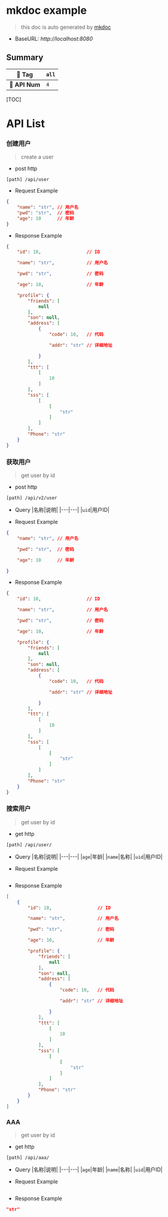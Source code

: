 
# mkdoc example

> this doc is auto generated by [mkdoc](https://github.com/TheWinds/mkdoc) 

- BaseURL: *http://localhost:8080*

##  Summary

| 📖 **Tag**     | `all` |
| ------------- | ------ |
| 🔮 **API Num** | `4`   |

[TOC]

# API List

### 创建用户
> create a user

- post http
```
[path] /api/user
```
- Request Example
```json
{
    "name": "str", // 用户名
    "pwd": "str",  // 密码
    "age": 10      // 年龄
}
```
- Response Example
```json
{
    "id": 10,                 // ID

    "name": "str",            // 用户名

    "pwd": "str",             // 密码

    "age": 10,                // 年龄

    "profile": {
        "friends": [
            null
        ],
        "son": null,
        "address": [
            {
                "code": 10,   // 代码

                "addr": "str" // 详细地址

            }
        ],
        "ttt": [
            [
                10
            ]
        ],
        "sss": [
            [
                [
                    "str"
                ]
            ]
        ],
        "Phone": "str"
    }
}
```
### 获取用户
> get user by id

- post http
```
[path] /api/v2/user
```
- Query
|名称|说明|
|---|---|
|`uid`|用户ID|

- Request Example
```json
{
    "name": "str", // 用户名

    "pwd": "str",  // 密码

    "age": 10      // 年龄

}
```
- Response Example
```json
{
    "id": 10,                 // ID

    "name": "str",            // 用户名

    "pwd": "str",             // 密码

    "age": 10,                // 年龄

    "profile": {
        "friends": [
            null
        ],
        "son": null,
        "address": [
            {
                "code": 10,   // 代码

                "addr": "str" // 详细地址

            }
        ],
        "ttt": [
            [
                10
            ]
        ],
        "sss": [
            [
                [
                    "str"
                ]
            ]
        ],
        "Phone": "str"
    }
}
```
### 搜索用户
> get user by id

- get http
```
[path] /api/user/
```
- Query
|名称|说明|
|---|---|
|`age`|年龄|
|`name`|名称|
|`uid`|用户ID|

- Request Example
```json


```
- Response Example
```json
[
    {
        "id": 10,                 // ID

        "name": "str",            // 用户名

        "pwd": "str",             // 密码

        "age": 10,                // 年龄

        "profile": {
            "friends": [
                null
            ],
            "son": null,
            "address": [
                {
                    "code": 10,   // 代码

                    "addr": "str" // 详细地址

                }
            ],
            "ttt": [
                [
                    10
                ]
            ],
            "sss": [
                [
                    [
                        "str"
                    ]
                ]
            ],
            "Phone": "str"
        }
    }
]
```
### AAA
> get user by id

- get http
```
[path] /api/aaa/
```
- Query
|名称|说明|
|---|---|
|`age`|年龄|
|`name`|名称|
|`uid`|用户ID|

- Request Example
```json


```
- Response Example
```json
"str"
```
